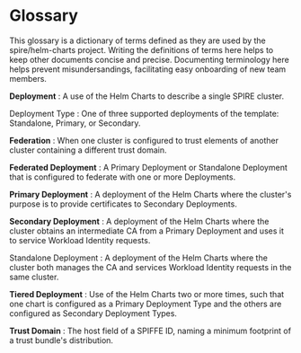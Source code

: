 <!-- vim: ft=markdown colorcolumn=72
-->
# Glossary

This glossary is a dictionary of terms defined as they are used by the
spire/helm-charts project.  Writing the definitions of terms here helps
to keep other documents concise and precise.  Documenting terminology
here helps prevent misundersandings, facilitating easy onboarding of new
team members.

**Deployment**
: A use of the Helm Charts to describe a single SPIRE cluster.

Deployment Type
: One of three supported deployments of the template: Standalone, 
Primary, or Secondary.

**Federation**
: When one cluster is configured to trust elements of another cluster
containing a different trust domain.

**Federated Deployment**
: A Primary Deployment or Standalone Deployment that is configured
to federate with one or more Deployments.

**Primary Deployment**
: A deployment of the Helm Charts where the cluster's purpose is to
provide certificates to Secondary Deployments.

**Secondary Deployment**
: A deployment of the Helm Charts where the cluster obtains an
intermediate CA from a Primary Deployment and uses it to service
Workload Identity requests.

Standalone Deployment
: A deployment of the Helm Charts where the cluster both manages the CA
and services Workload Identity requests in the same cluster.

**Tiered Deployment**
: Use of the Helm Charts two or more times, such that one chart is
configured as a Primary Deployment Type and the others are configured as
Secondary Deployment Types.

**Trust Domain**
: The host field of a SPIFFE ID, naming a minimum footprint of a trust
bundle's distribution.
